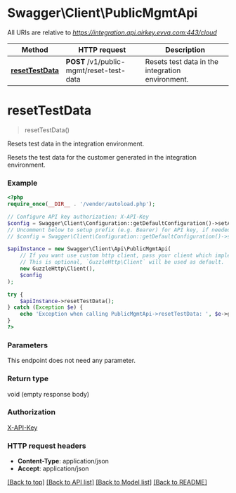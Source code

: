 # Swagger\Client\PublicMgmtApi

All URIs are relative to *https://integration.api.airkey.evva.com:443/cloud*

Method | HTTP request | Description
------------- | ------------- | -------------
[**resetTestData**](PublicMgmtApi.md#resetTestData) | **POST** /v1/public-mgmt/reset-test-data | Resets test data in the integration environment.


# **resetTestData**
> resetTestData()

Resets test data in the integration environment.

Resets the test data for the customer generated in the integration environment.

### Example
```php
<?php
require_once(__DIR__ . '/vendor/autoload.php');

// Configure API key authorization: X-API-Key
$config = Swagger\Client\Configuration::getDefaultConfiguration()->setApiKey('X-API-Key', 'YOUR_API_KEY');
// Uncomment below to setup prefix (e.g. Bearer) for API key, if needed
// $config = Swagger\Client\Configuration::getDefaultConfiguration()->setApiKeyPrefix('X-API-Key', 'Bearer');

$apiInstance = new Swagger\Client\Api\PublicMgmtApi(
    // If you want use custom http client, pass your client which implements `GuzzleHttp\ClientInterface`.
    // This is optional, `GuzzleHttp\Client` will be used as default.
    new GuzzleHttp\Client(),
    $config
);

try {
    $apiInstance->resetTestData();
} catch (Exception $e) {
    echo 'Exception when calling PublicMgmtApi->resetTestData: ', $e->getMessage(), PHP_EOL;
}
?>
```

### Parameters
This endpoint does not need any parameter.

### Return type

void (empty response body)

### Authorization

[X-API-Key](../../README.md#X-API-Key)

### HTTP request headers

 - **Content-Type**: application/json
 - **Accept**: application/json

[[Back to top]](#) [[Back to API list]](../../README.md#documentation-for-api-endpoints) [[Back to Model list]](../../README.md#documentation-for-models) [[Back to README]](../../README.md)

